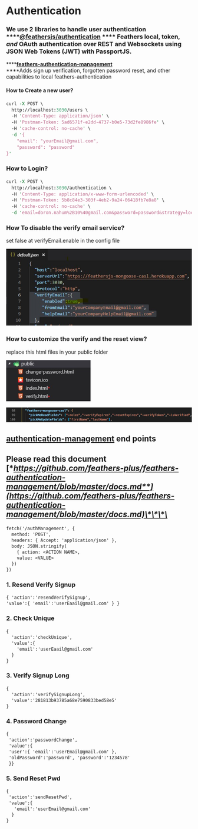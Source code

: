 # Authentication

### We use 2 libraries to handle user authentication  ****[**@feathersjs/authentication**](https://github.com/feathersjs/authentication) **** Feathers local, token, _and_ OAuth authentication over REST and Websockets using JSON Web Tokens \(JWT\) with PassportJS.

  
****[**feathers-authentication-management**](https://github.com/feathers-plus/feathers-authentication-management)  
****Adds sign up verification, forgotten password reset, and other capabilities to local feathers-authentication

#### How to Create a new user?

```perl
curl -X POST \
  http://localhost:3030/users \
  -H 'Content-Type: application/json' \
  -H 'Postman-Token: 5ad6571f-e2dd-4737-b0e5-73d2fe8986fe' \
  -H 'cache-control: no-cache' \
  -d '{
	"email": "yourEmail@gmail.com",
	"password": "password"
}'
```

### How to Login?

```perl
curl -X POST \
  http://localhost:3030/authentication \
  -H 'Content-Type: application/x-www-form-urlencoded' \
  -H 'Postman-Token: 5b8c84e3-303f-4eb2-9a24-06418fb7e8a8' \
  -H 'cache-control: no-cache' \
  -d 'email=doron.nahum%2B10%40gmail.com&password=password&strategy=local'
```

### How To disable the verify email service?

set false at verifyEmail.enable in the config file

![](../../.gitbook/assets/annotation-2019-02-08-104259.jpg)

### How to customize the verify and the reset view?

replace this html files in your public folder

![](../../.gitbook/assets/annotation-2019-02-08-104514.jpg)

![](../../.gitbook/assets/screen-shot-2019-05-19-at-7.56.31.png)

## [**authentication-management**](https://github.com/feathers-plus/feathers-authentication-management) **end points**

## **Please read this document** [**https://github.com/feathers-plus/feathers-authentication-management/blob/master/docs.md**](https://github.com/feathers-plus/feathers-authentication-management/blob/master/docs.md)\*\*\*\*

```text
fetch('/authManagement', {
  method: 'POST',
  headers: { Accept: 'application/json' },
  body: JSON.stringify(
    { action: <ACTION NAME>,
    value: <VALUE> 
  })
})
```

### 1. Resend Verify Signup

```text
{ 'action':'resendVerifySignup',
'value':{ 'email':'userEaail@gmail.com' } }
```

### 2. Check Unique

```text
{ 
  'action':'checkUnique', 
  'value':{
    'email':'userEaail@gmail.com'
  }
}
```

### 3. Verify Signup Long

```text
{ 
  'action':'verifySignupLong', 
  'value':'281813b93785a68e7590833bed58e5' 
}
```

### 4. Password Change

```text
{
 'action':'passwordChange', 
 'value':{ 
 'user':{ 'email':'userEmail@gmail.com' }, 
 'oldPassword':'password', 'password':'1234578' 
 }}
```

### 5. Send Reset Pwd

```text
{
 'action':'sendResetPwd',
 'value':{ 
   'email':'userEmail@gmail.com' 
  }
}
```

